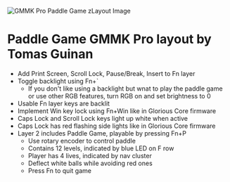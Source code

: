 ![GMMK Pro Paddle Game zLayout Image](https://i.imgur.com/rI1ud8y.png)

# Paddle Game GMMK Pro layout by Tomas Guinan

- Add Print Screen, Scroll Lock, Pause/Break, Insert to Fn layer
- Toggle backlight using Fn+`
	- If you don't like using a backlight but wnat to play the paddle game or
	  use other RGB features, turn RGB on and set brightness to 0
- Usable Fn layer keys are backlit
- Implement Win key lock using Fn+Win like in Glorious Core firmware
- Caps Lock and Scroll Lock keys light up white when active
- Caps Lock has red flashing side lights like in Glorious Core firmware
- Layer 2 includes Paddle Game, playable by pressing Fn+P
	- Use rotary encoder to control paddle
	- Contains 12 levels, indicated by blue LED on F row
	- Player has 4 lives, indicated by nav cluster
	- Deflect white balls while avoiding red ones
	- Press Fn to quit game
	
